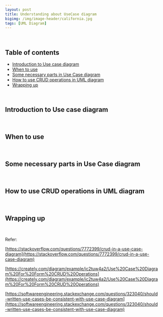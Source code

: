 ```yaml
---
layout: post
title: Understanding about UseCase diagram
bigimg: /img/image-header/california.jpg
tags: [UML Diagram]
---
```




<br>

## Table of contents
- [Introduction to Use case diagram](#introduction-to-use-case-diagram)
- [When to use](#when-to-use)
- [Some necessary parts in Use Case diagram](#some-necessary-parts-in-use-case-diagram)
- [How to use CRUD operations in UML diagram](#how-to-use-crud-operations-in-uml-diagram)
- [Wrapping up](#wrapping-up)


<br>

## Introduction to Use case diagram





<br>

## When to use





<br>

## Some necessary parts in Use Case diagram





<br>

## How to use CRUD operations in UML diagram




<br>

## Wrapping up




<br>

Refer:

[https://stackoverflow.com/questions/7772399/crud-in-a-use-case-diagram](https://stackoverflow.com/questions/7772399/crud-in-a-use-case-diagram)

[https://creately.com/diagram/example/ic2tuw4a2/Use%20Case%20Diagram%20For%20Form%20CRUD%20Operations](https://creately.com/diagram/example/ic2tuw4a2/Use%20Case%20Diagram%20For%20Form%20CRUD%20Operations)

[https://softwareengineering.stackexchange.com/questions/323040/should-written-use-cases-be-consistent-with-use-case-diagram](https://softwareengineering.stackexchange.com/questions/323040/should-written-use-cases-be-consistent-with-use-case-diagram)


